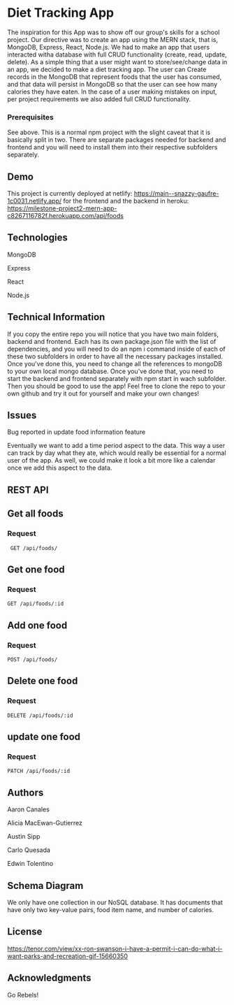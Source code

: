# Diet Tracking App

The inspiration for this App was to show off our group's skills for a school project. Our directive was to create an app using the MERN stack, that is, MongoDB, Express, React, Node.js. We had to make an app that users interacted witha  database with full CRUD functionality (create, read, update, delete). As a simple thing that a user might want to store/see/change data in an app, we decided to make a diet tracking app. The user can Create records in the MongoDB that represent foods that the user has consumed, and that data will persist in MongoDB so that the user can see how many calories they have eaten. In the case of a user making mistakes on input, per project requirements we also added full CRUD functionality.


### Prerequisites

See above. This is a normal npm project with the slight caveat that it is basically split in two. There are separate packages needed for backend and frontend and you will need to install them into their respective subfolders separately.


## Demo

This project is currently deployed at netlify: https://main--snazzy-gaufre-1c0031.netlify.app/ for the frontend and the backend in heroku: https://milestone-project2-mern-app-c8267116782f.herokuapp.com/api/foods


## Technologies

MongoDB

Express

React

Node.js


## Technical Information

If you copy the entire repo you will notice that you have two main folders, backend and frontend. Each has its own package.json file with the list of dependencies, and you will need to do an npm i command inside of each of these two subfolders in order to have all the necessary packages installed. Once you've done this, you need to change all the references to mongoDB to your own local mongo database. Once you've done that, you need to start the backend and frontend separately with npm start in wach subfolder. Then you should be good to use the app! Feel free to clone the repo to your own github and try it out for yourself and make your own changes!


## Issues 
Bug reported in update food information feature 

Eventually we want to add a time period aspect to the data. This way a user can track by day what they ate, which would really be essential for a normal user of the app. As well, we could make it look a bit more like a calendar once we add this aspect to the data.

## REST API

## Get all foods
### Request
 ` GET /api/foods/`

## Get one food
### Request
 `GET /api/foods/:id`

## Add one food
### Request
 `POST /api/foods/`

## Delete one food
### Request
 `DELETE /api/foods/:id`

## update one food
### Request
 `PATCH /api/foods/:id`

## Authors

Aaron Canales

Alicia MacEwan-Gutierrez

Austin Sipp 

Carlo Quesada

Edwin Tolentino



## Schema Diagram

We only have one collection in our NoSQL database. It has documents that have only two key-value pairs, food item name, and number of calories.


## License

https://tenor.com/view/xx-ron-swanson-i-have-a-permit-i-can-do-what-i-want-parks-and-recreation-gif-15660350


## Acknowledgments

Go Rebels!

